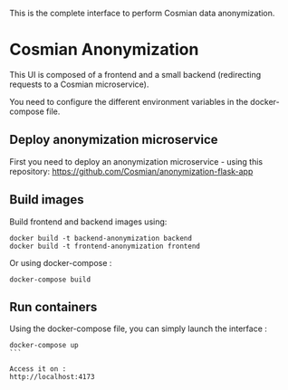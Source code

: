 This is the complete interface to perform Cosmian data anonymization.

# Cosmian Anonymization
This UI is composed of a frontend and a small backend (redirecting requests to a Cosmian microservice).

You need to configure the different environment variables in the docker-compose file.


## Deploy anonymization microservice
First you need to deploy an anonymization microservice - using this repository:
https://github.com/Cosmian/anonymization-flask-app


## Build images
Build frontend and backend images using:

```
docker build -t backend-anonymization backend
docker build -t frontend-anonymization frontend
```

Or using docker-compose :
```
docker-compose build
```

## Run containers
Using the docker-compose file, you can simply launch the interface :
````
docker-compose up
```

Access it on :
http://localhost:4173
